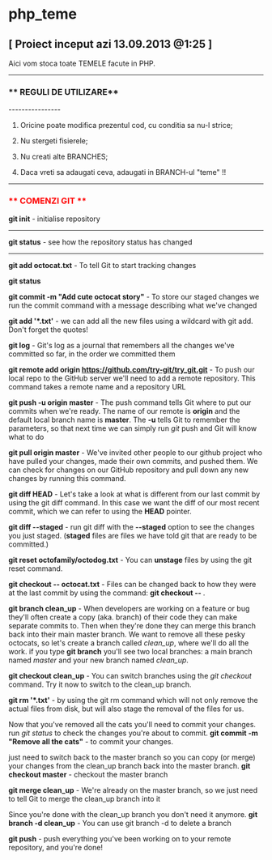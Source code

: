 php_teme
================ 
[ Proiect inceput azi 13.09.2013 @1:25 ]
----------------
Aici vom stoca toate TEMELE facute in PHP.

----------------

<h3>** REGULI DE UTILIZARE**</h3>
----------------

1) Oricine poate modifica prezentul cod, cu conditia sa nu-l strice;

2) Nu stergeti fisierele;

3) Nu creati alte BRANCHES;

4) Daca vreti sa adaugati ceva, adaugati in BRANCH-ul "teme" !!

-----------------
<h3 style="color: red;">** COMENZI GIT **</h3>

<b>git init</b> - initialise repository

-----------------

<b>git status</b> - see how the repository status has changed

-----------------

<b>git add octocat.txt</b> - To tell Git to start tracking changes

  <b>git status</b>
  

<b>git commit -m "Add cute octocat story"</b> - To store our staged changes we run the commit command with a message describing what we've changed

<b>git add '*.txt'</b> - we can add all the new files using a wildcard with git add. Don't forget the quotes!

<b>git log</b> - Git's log as a journal that remembers all the changes we've committed so far, in the order we committed them

<b>git remote add origin https://github.com/try-git/try_git.git</b> - To push our local repo to the GitHub server we'll need to add a remote repository. This command takes a remote name and a repository URL

<b>git push -u origin master</b> - The push command tells Git where to put our commits when we're ready. The name of our remote is <b>origin</b> and the default local branch name is <b>master</b>. The <b> -u</b> tells Git to remember the parameters, so that next time we can simply run <i>git</i> push and Git will know what to do

<b>git pull origin master</b> - We've invited other people to our github project who have pulled your changes, made their own commits, and pushed them. We can check for changes on our GitHub repository and pull down any new changes by running this command.

<b>git diff HEAD</b> - Let's take a look at what is different from our last commit by using the git diff command. In this case we want the diff of our most recent commit, which we can refer to using the <b>HEAD</b> pointer.

<b>git diff --staged</b> - run git diff with the <b>--staged</b> option to see the changes you just staged. (<b>staged</b> files are files we have told git that are ready to be committed.)

<b>git reset octofamily/octodog.txt</b> - You can <b>unstage</b> files by using the git reset command.

<b>git checkout -- octocat.txt</b> - Files can be changed back to how they were at the last commit by using the command: <b>git checkout -- <target> </b>.

<b>git branch clean_up</b> - When developers are working on a feature or bug they'll often create a copy (aka. branch) of their code they can make separate commits to. Then when they're done they can merge this branch back into their main master branch. We want to remove all these pesky octocats, so let's create a branch called <i>clean_up</i>, where we'll do all the work.
if you type <b>git branch</b> you'll see two local branches: a main branch named <i>master</i> and your new branch named <i>clean_up</i>.

<b>git checkout clean_up</b> - You can switch branches using the <i>git checkout <branch> </i> command. Try it now to switch to the clean_up branch.

<b>git rm '*.txt'</b> - by using the git rm command which will not only remove the actual files from disk, but will also stage the removal of the files for us. 

Now that you've removed all the cats you'll need to commit your changes.
run <i>git status</i> to check the changes you're about to commit.
<b>git commit -m "Remove all the cats"</b> - to commit your changes.

just need to switch back to the master branch so you can copy (or merge) your changes from the clean_up branch back into the master branch.
<b>git checkout master</b> - checkout the master branch

<b>git merge clean_up</b> - We're already on the master branch, so we just need to tell Git to merge the clean_up branch into it

Since you're done with the clean_up branch you don't need it anymore.
<b>git branch -d clean_up</b> - You can use git branch -d <branch name> to delete a branch

<b>git push</b> - push everything you've been working on to your remote repository, and you're done!
